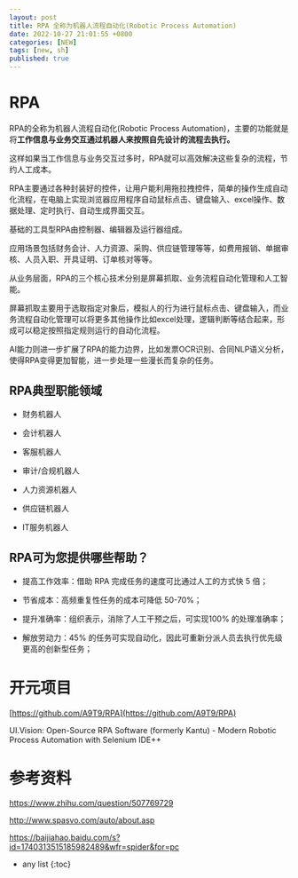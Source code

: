 ```yaml
---
layout: post
title: RPA 全称为机器人流程自动化(Robotic Process Automation)
date: 2022-10-27 21:01:55 +0800
categories: [NEW]
tags: [new, sh]
published: true
---
```


# RPA

RPA的全称为机器人流程自动化(Robotic Process Automation)，主要的功能就是将**工作信息与业务交互通过机器人来按照自先设计的流程去执行。**

这样如果当工作信息与业务交互过多时，RPA就可以高效解决这些复杂的流程，节约人工成本。

RPA主要通过各种封装好的控件，让用户能利用拖拉拽控件，简单的操作生成自动化流程，在电脑上实现浏览器应用程序自动鼠标点击、键盘输入、excel操作、数据处理、定时执行、自动生成界面交互。 

基础的工具型RPA由控制器、编辑器及运行器组成。

应用场景包括财务会计、人力资源、采购、供应链管理等等，如费用报销、单据审核、人员入职、开具证明、订单核对等等。

从业务层面，RPA的三个核心技术分别是屏幕抓取、业务流程自动化管理和人工智能。

屏幕抓取主要用于选取指定对象后，模拟人的行为进行鼠标点击、键盘输入，而业务流程自动化管理可以将更多其他操作比如excel处理，逻辑判断等结合起来，形成可以稳定按照指定规则运行的自动化流程。

AI能力则进一步扩展了RPA的能力边界，比如发票OCR识别、合同NLP语义分析，使得RPA变得更加智能，进一步处理一些漫长而复杂的任务。

## RPA典型职能领域

- 财务机器人 

- 会计机器人 

- 客服机器人 

- 审计/合规机器人 

- 人力资源机器人 

- 供应链机器人 

- IT服务机器人 

## RPA可为您提供哪些帮助？

- 提高工作效率：借助 RPA 完成任务的速度可比通过人工的方式快 5 倍；

- 节省成本：高频重复性任务的成本可降低 50-70%；

- 提升准确率：组织表示，消除了人工干预之后，可实现100% 的处理准确率；

- 解放劳动力：45% 的任务可实现自动化，因此可重新分派人员去执行优先级更高的创新型任务；

# 开元项目

[https://github.com/A9T9/RPA](https://github.com/A9T9/RPA)

UI.Vision: Open-Source RPA Software (formerly Kantu) - Modern Robotic Process Automation with Selenium IDE++

# 参考资料

https://www.zhihu.com/question/507769729

http://www.spasvo.com/auto/about.asp

https://baijiahao.baidu.com/s?id=1740313515185982489&wfr=spider&for=pc

* any list
{:toc}